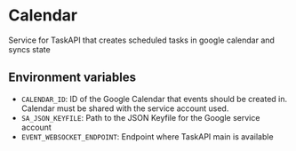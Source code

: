 # Calendar

Service for TaskAPI that creates scheduled tasks in google calendar and syncs state

## Environment variables

- `CALENDAR_ID`: ID of the Google Calendar that events should be created in. Calendar must be shared with the service account used.
- `SA_JSON_KEYFILE`: Path to the JSON Keyfile for the Google service account
- `EVENT_WEBSOCKET_ENDPOINT`: Endpoint where TaskAPI main is available
